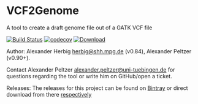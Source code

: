# VCF2Genome
A tool to create a draft genome file out of a GATK VCF file

[![Build Status](https://lambda.informatik.uni-tuebingen.de/jenkins/buildStatus/icon?job=VCF2Genome)](https://lambda.informatik.uni-tuebingen.de/jenkins/view/EAGER/job/VCF2Genome/)
[![codecov](https://codecov.io/gh/apeltzer/VCF2Genome/branch/master/graph/badge.svg)](https://codecov.io/gh/apeltzer/VCF2Genome)
[ ![Download](https://api.bintray.com/packages/apeltzer/EAGER/VCF2Genome/images/download.svg) ](https://bintray.com/apeltzer/EAGER/VCF2Genome/_latestVersion)

Author: Alexander Herbig <herbig@shh.mpg.de> (v0.84), Alexander Peltzer (v0.90+).

Contact Alexander Peltzer <alexander.peltzer@uni-tuebingen.de> for questions regarding the tool or write him on GitHub/open a ticket.


Releases: The releases for this project can be found on [Bintray](https://bintray.com/apeltzer/EAGER/VCF2Genome) or direct download from there [respectively](https://dl.bintray.com/apeltzer/EAGER/com/uni-tuebingen/de/it/eager/vcf2genome) 
